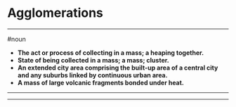 # Agglomerations
---
#noun
- **The act or process of collecting in a mass; a heaping together.**
- **State of being collected in a mass; a mass; cluster.**
- **An extended city area comprising the built-up area of a central city and any suburbs linked by continuous urban area.**
- **A mass of large volcanic fragments bonded under heat.**
---
---
